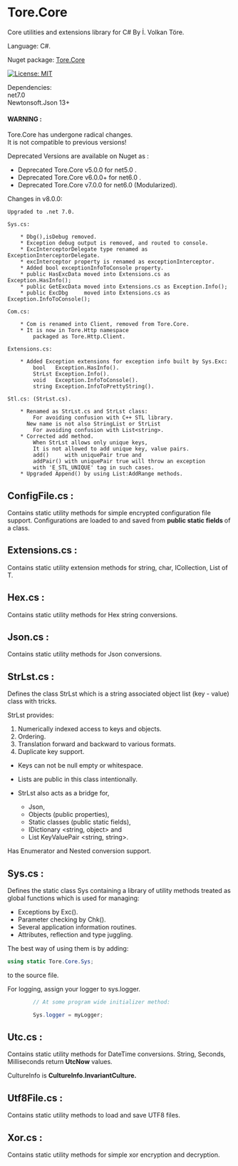 # Tore.Core
Core utilities and extensions library for C# By İ. Volkan Töre.

Language: C#.

Nuget package: [Tore.Core](https://www.nuget.org/packages/Tore.Core/)

[![License: MIT](https://img.shields.io/badge/License-MIT-blue.svg)](https://opensource.org/licenses/MIT)

Dependencies: <br/>
net7.0<br/>
Newtonsoft.Json 13+


#### WARNING : 
Tore.Core has undergone radical changes.<br/>
It is not compatible to previous versions! <br/>

Deprecated Versions are available on Nuget as :
  - Deprecated Tore.Core v5.0.0  for net5.0 .
  - Deprecated Tore.Core v6.0.0+ for net6.0 .
  - Deprecated Tore.Core v7.0.0  for net6.0 (Modularized).

Changes in v8.0.0: 
    
    Upgraded to .net 7.0.
    
    Sys.cs: 
    
        * Dbg(),isDebug removed.
        * Exception debug output is removed, and routed to console.
        * ExcInterceptorDelegate type renamed as ExceptionInterceptorDelegate.
        * excInterceptor property is renamed as exceptionInterceptor.
        * Added bool exceptionInfoToConsole property.
        * public HasExcData moved into Extensions.cs as Exception.HasInfo();
        * public GetExcData moved into Extensions.cs as Exception.Info();
        * public ExcDbg     moved into Extensions.cs as Exception.InfoToConsole();

    Com.cs:
        
        * Com is renamed into Client, removed from Tore.Core. 
        * It is now in Tore.Http namespace 
            packaged as Tore.Http.Client.

    Extensions.cs:

        * Added Exception extensions for exception info built by Sys.Exc:
            bool   Exception.HasInfo().
            StrLst Exception.Info().
            void   Exception.InfoToConsole().
            string Exception.InfoToPrettyString().

    Stl.cs: (StrLst.cs).

        * Renamed as StrLst.cs and StrLst class:
            For avoiding confusion with C++ STL library.
          New name is not also StringList or StrList 
            For avoiding confusion with List<string>.
        * Corrected add method.
            When StrLst allows only unique keys, 
            It is not allowed to add unique key, value pairs.
            add()     with uniquePair true and
            addPair() with uniquePair true will throw an exception 
            with 'E_STL_UNIQUE' tag in such cases.
        * Upgraded Append() by using List:AddRange methods. 


## ConfigFile.cs :
Contains static utility methods for simple encrypted configuration file support. 
Configurations are loaded to and saved from <b> public static fields </b> of a class.

## Extensions.cs :
Contains static utility extension methods for string, char, ICollection, List of T.

## Hex.cs :
Contains static utility methods for Hex string conversions.

## Json.cs :
Contains static utility methods for Json conversions.

## StrLst.cs :
Defines the class StrLst which is a string associated object list (key - value) class with tricks.

StrLst provides:
1) Numerically indexed access to keys and objects.
2) Ordering.
3) Translation forward and backward to various formats.
4) Duplicate key support.

* Keys can not be null empty or whitespace.            
* Lists are public in this class intentionally.        
* StrLst also acts as a bridge for,

   - Json, 
   - Objects (public properties), 
   - Static classes (public static fields),
   - IDictionary <string, object> and
   - List KeyValuePair <string, string>.     
 
Has Enumerator and Nested conversion support.           

## Sys.cs :
Defines the static class Sys containing a library of utility methods treated as global functions which is used for managing:
  - Exceptions by Exc().
  - Parameter checking by Chk().
  - Several application information routines.
  - Attributes, reflection and type juggling.  

The best way of using them is by adding: 
```C#
using static Tore.Core.Sys;
```                            
to the source file.    

For logging, assign your logger to sys.logger.

```C#
        // At some program wide initializer method:

        Sys.logger = myLogger;
```

## Utc.cs :
Contains static utility methods for DateTime conversions. 
String, Seconds, Milliseconds return <b>UtcNow</b> values.

CultureInfo is <b>CultureInfo.InvariantCulture.</b>       

## Utf8File.cs :
Contains static utility methods to load and save UTF8 files.

## Xor.cs :
Contains static utility methods for simple xor encryption and decryption.

